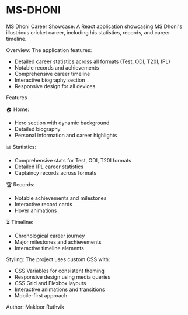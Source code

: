 # MS-DHONI

MS Dhoni Career Showcase:
A  React application showcasing MS Dhoni's illustrious cricket career, including his statistics, records, and career timeline.

 Overview:
The application features:
- Detailed career statistics across all formats (Test, ODI, T20I, IPL)
- Notable records and achievements
- Comprehensive career timeline
- Interactive biography section
- Responsive design for all devices

 Features

🏠 Home:
- Hero section with dynamic background
- Detailed biography
- Personal information and career highlights

📊 Statistics:
- Comprehensive stats for Test, ODI, T20I formats
- Detailed IPL career statistics
- Captaincy records across formats

🏆 Records:
- Notable achievements and milestones
- Interactive record cards
- Hover animations

⏳ Timeline:
- Chronological career journey
- Major milestones and achievements
- Interactive timeline elements

Styling:
The project uses custom CSS with:
- CSS Variables for consistent theming
- Responsive design using media queries
- CSS Grid and Flexbox layouts
- Interactive animations and transitions
- Mobile-first approach

Author:
Makloor Ruthvik
